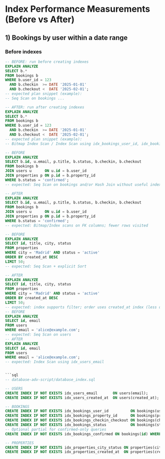# Index Performance Measurements (Before vs After)

## 1) Bookings by user within a date range

### Before indexes
```sql
-- BEFORE: run before creating indexes
EXPLAIN ANALYZE
SELECT b.*
FROM bookings b
WHERE b.user_id = 123
  AND b.checkin  >= DATE '2025-01-01'
  AND b.checkout <  DATE '2025-02-01';
-- expected plan snippet (example):
-- Seq Scan on bookings ...

-- AFTER: run after creating indexes
EXPLAIN ANALYZE
SELECT b.*
FROM bookings b
WHERE b.user_id = 123
  AND b.checkin  >= DATE '2025-01-01'
  AND b.checkout <  DATE '2025-02-01';
-- expected plan snippet (example):
-- Bitmap Index Scan / Index Scan using idx_bookings_user_id, idx_bookings_checkin_checkout ...

-- BEFORE
EXPLAIN ANALYZE
SELECT b.id, u.email, p.title, b.status, b.checkin, b.checkout
FROM bookings b
JOIN users u      ON u.id = b.user_id
JOIN properties p ON p.id = b.property_id
WHERE b.status = 'confirmed';
-- expected: Seq Scan on bookings and/or Hash Join without useful indexes

-- AFTER
EXPLAIN ANALYZE
SELECT b.id, u.email, p.title, b.status, b.checkin, b.checkout
FROM bookings b
JOIN users u      ON u.id = b.user_id
JOIN properties p ON p.id = b.property_id
WHERE b.status = 'confirmed';
-- expected: Bitmap/Index scans on FK columns; fewer rows visited

-- BEFORE
EXPLAIN ANALYZE
SELECT id, title, city, status
FROM properties
WHERE city = 'Madrid' AND status = 'active'
ORDER BY created_at DESC
LIMIT 50;
-- expected: Seq Scan + explicit Sort

-- AFTER
EXPLAIN ANALYZE
SELECT id, title, city, status
FROM properties
WHERE city = 'Madrid' AND status = 'active'
ORDER BY created_at DESC
LIMIT 50;
-- expected: index supports filter; order uses created_at index (less or no explicit sort)
-- BEFORE
EXPLAIN ANALYZE
SELECT id, email
FROM users
WHERE email = 'alice@example.com';
-- expected: Seq Scan on users
-- AFTER
EXPLAIN ANALYZE
SELECT id, email
FROM users
WHERE email = 'alice@example.com';
-- expected: Index Scan using idx_users_email


```sql
-- database-adv-script/database_index.sql

-- USERS
CREATE INDEX IF NOT EXISTS idx_users_email       ON users(email);
CREATE INDEX IF NOT EXISTS idx_users_created_at  ON users(created_at);

-- BOOKINGS
CREATE INDEX IF NOT EXISTS idx_bookings_user_id          ON bookings(user_id);
CREATE INDEX IF NOT EXISTS idx_bookings_property_id      ON bookings(property_id);
CREATE INDEX IF NOT EXISTS idx_bookings_checkin_checkout ON bookings(checkin, checkout);
CREATE INDEX IF NOT EXISTS idx_bookings_status           ON bookings(status);
-- Optional partial for confirmed-only queries
CREATE INDEX IF NOT EXISTS idx_bookings_confirmed ON bookings(id) WHERE status = 'confirmed';

-- PROPERTIES
CREATE INDEX IF NOT EXISTS idx_properties_city_status ON properties(city, status);
CREATE INDEX IF NOT EXISTS idx_properties_created_at  ON properties(created_at DESC);

